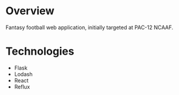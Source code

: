 # Overview
Fantasy football web application, initially targeted at PAC-12 NCAAF.

# Technologies
* Flask
* Lodash
* React
* Reflux
